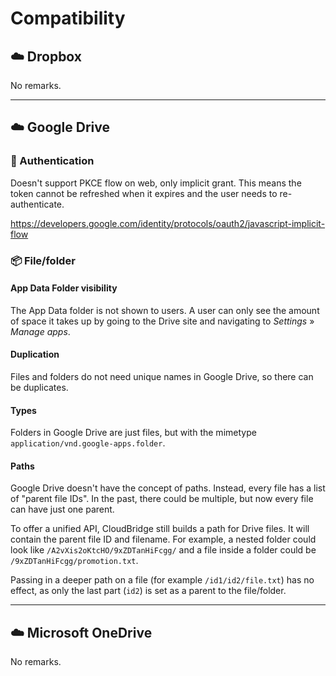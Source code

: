 # Compatibility

## ☁️ Dropbox

No remarks.

<hr>

## ☁️ Google Drive

### 🔑 Authentication

Doesn't support PKCE flow on web, only implicit grant. This means the token cannot be
refreshed when it expires and the user needs to re-authenticate.

https://developers.google.com/identity/protocols/oauth2/javascript-implicit-flow

### 📦 File/folder

#### App Data Folder visibility

The App Data folder is not shown to users. A user can only see the amount of space it takes up by going to
the Drive site and navigating to _Settings_ » _Manage apps_.

#### Duplication

Files and folders do not need unique names in Google Drive, so there can be duplicates.

#### Types

Folders in Google Drive are just files, but with the mimetype
`application/vnd.google-apps.folder`.

#### Paths

Google Drive doesn't have the concept of paths. Instead, every file has a list of "parent
file IDs". In the past, there could be multiple, but now every file can have just one
parent.

To offer a unified API, CloudBridge still builds a path for Drive files. It will contain
the parent file ID and filename. For example, a nested folder could look like
`/A2vXis2oKtcHO/9xZDTanHiFcgg/` and a file inside a folder could be
`/9xZDTanHiFcgg/promotion.txt`.

Passing in a deeper path on a file (for example `/id1/id2/file.txt`) has no effect, as
only the last part (`id2`) is set as a parent to the file/folder.

<hr>

## ☁️ Microsoft OneDrive

No remarks.